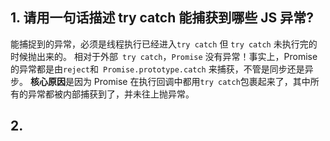 ## 1. 请用一句话描述 try catch 能捕获到哪些 JS 异常?

能捕捉到的异常，必须是线程执行已经进入```try catch``` 但 ```try catch``` 未执行完的时候抛出来的。
相对于外部``` try catch```，```Promise``` 没有异常！事实上，Promise 的异常都是由``` reject ```和``` Promise.prototype.catch``` 来捕获，不管是同步还是异步。
**核心原因**是因为 Promise 在执行回调中都用` try catch `包裹起来了，其中所有的异常都被内部捕获到了，并未往上抛异常。

## 2. 